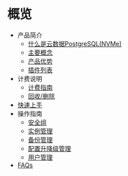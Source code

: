 # 概览


* 产品简介
    * [什么是云数据PostgreSQL(NVMe)](/upgsql/concept)
    * [主要概念](/upgsql/terminology)
    * [产品优势](/upgsql/superiority)
    * [插件列表](/upgsql/plugin/list)
* 计费说明
    * [计费指南](/upgsql/price/bill)
    * [回收/删除](/upgsql/price/recycle)
* [快速上手](/upgsql/quick)
* 操作指南
    * [安全组](/upgsql/guide/secgroup)
    * [实例管理](/upgsql/guide/instance)
    * [备份管理](/upgsql/guide/backup)
    * [配置升降级管理](/upgsql/guide/upgrade)
    * [用户管理](/upgsql/guide/user)
* [FAQs](/upgsql/faq)


